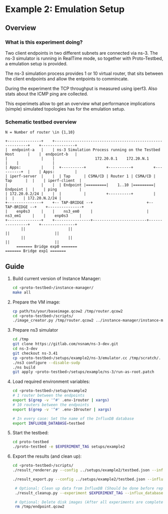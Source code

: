 # Example 2: Emulation Setup

## Overview

### What is this experiment doing?
Two client endpoints in two different subnets are connected via ns-3. The ns-3 simulator is running in RealTime mode, so together with Proto-Testbed, a emulation setup is provided.

The ns-3 simulation process provides 1 or 10 virtual router, that sits between the client endpoints and allow the entpoints to commincate.

During the experiment the TCP throughput is measured using iperf3. Also stats about the ICMP ping are collected.

This experimets allow to get an overview what performance implications (simple) simulated topologies has for the emulation setup. 

### Schematic testbed overview
```
N = Number of router \in {1,10}

+---------------+    +----------------------------------------------------------+    +---------------+
|  endpoint-a   |    | ns-3 Simulation Process running on the Testbed Host      |    |  endpoint-b   |
|               |    |                  172.20.0.1    172.20.N.1                |    |               |
| Apps:         |    |  +----------+         +----------+         +----------+  |    | Apps:         |
| iperf-server  |    |  | Tap      | CSMA/CD | Router 1 | CSMA/CD | Tap      |  |    | iperf-client  |
|               |    |  | Endpoint |=========|    1..10 |=========| Endpoint |  |    | ping          |
| 172.20.0.2/24 |    |  |          |         +----------+         |          |  |    | 172.20.N.2/24 |
+---------------+    +-- TAP-BRIDGE --+                        +-- TAP-BRIDGE --+    +---------------+
|    enp0s3     |    |    ns3_em0     |                        |    ns3_em1     |    |    enp0s3     |
+---------------+    +----------------+------------------------+----------------+    +---------------+
       ||                   ||                                        ||                    ||
       ||                   ||                                        ||                    ||
     ======= Bridge exp0 =======                                    ======= Bridge exp1 =======
```

## Guide

1. Build current version of Instance Manager:
   ```bash
   cd <proto-testbed>/instance-manager/
   make all
   ```

2. Prepare the VM image:
    ```bash
    cp path/to/your/baseimage.qcow2 /tmp/router.qcow2
    cd <proto-testbed>/scripts/
    ./image_creator.py /tmp/router.qcow2 ../instance-manager/instance-manager.deb
    ```

3. Prepare ns3 simulator
   ```bash
   cd /tmp
   git clone https://gitlab.com/nsnam/ns-3-dev.git
   cd ns-3-dev
   git checkout ns-3.41
   cp <proto-testbed>/setups/example2/ns-3/emulator.cc /tmp/scratch/.
   ./ns3 configure --disable-sudp
   ./ns build
   git apply <proto-testbed>/setups/example/ns-3/run-as-root.patch
   ```

3. Load required environment variables:
    ```bash
    cd <proto-testbed>/setup/example2
    # 1 router between the endpoints
    export $(grep -v '^#' .env-1router | xargs)
    # 10 routers between the endpoints
    export $(grep -v '^#' .env-10router | xargs)

    # In every case: Set the name of the InfluxDB database
    export INFLUXDB_DATABASE=testbed
    ```

4. Start the testbed:
   ```bash
   cd proto-testbed
   ./proto-testbed -e $EXPERIMENT_TAG setups/example2
   ```

5. Export the results (and clean up):
   ```bash
   cd <proto-testbed>/scripts/
   ./result_renderer.py --config ../setups/example2/testbed.json --influx_database $INFLUXDB_DATABASE --experiment $EXPERIMENT_TAG --renderout ./${EXPERIMENT_TAG}-images

   ./result_export.py --config ../setups/example2/testbed.json --influx_database $INFLUXDB_DATABASE --experiment $EXPERIMENT_TAG --output ./${EXPERIMENT_TAG}-csvs

    # Optional: Clean up data from InfluxDB (Should be done before repeating the experiment)
    ./result_cleanup.py --experiment $EXPERIMENT_TAG --influx_database $INFLUXDB_DATABASE

    # Optional: Delete disk images (After all experiments are completed)
    rm /tmp/endpoint.qcow2
   ```
